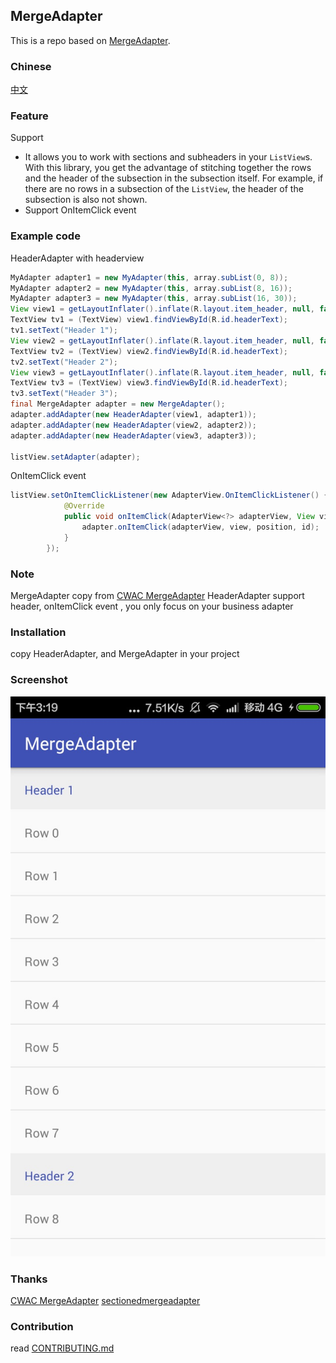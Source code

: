 ## MergeAdapter

This is a repo based on [MergeAdapter](https://github.com/commonsguy/cwac-merge).

### Chinese 
[中文](/README_CN.md)

 
### Feature
 Support 
- It allows you to work with sections and subheaders in your `ListView`s. With this library, you get the advantage of stitching together the rows and the header of the subsection in the subsection itself. For example, if there are no rows in a subsection of the `ListView`, the header of the subsection is also not shown.
- Support OnItemClick event


### Example code

HeaderAdapter with headerview 

```java
MyAdapter adapter1 = new MyAdapter(this, array.subList(0, 8));
MyAdapter adapter2 = new MyAdapter(this, array.subList(8, 16));
MyAdapter adapter3 = new MyAdapter(this, array.subList(16, 30));
View view1 = getLayoutInflater().inflate(R.layout.item_header, null, false);
TextView tv1 = (TextView) view1.findViewById(R.id.headerText);
tv1.setText("Header 1");
View view2 = getLayoutInflater().inflate(R.layout.item_header, null, false);
TextView tv2 = (TextView) view2.findViewById(R.id.headerText);
tv2.setText("Header 2");
View view3 = getLayoutInflater().inflate(R.layout.item_header, null, false);
TextView tv3 = (TextView) view3.findViewById(R.id.headerText);
tv3.setText("Header 3");
final MergeAdapter adapter = new MergeAdapter();
adapter.addAdapter(new HeaderAdapter(view1, adapter1));
adapter.addAdapter(new HeaderAdapter(view2, adapter2));
adapter.addAdapter(new HeaderAdapter(view3, adapter3));

listView.setAdapter(adapter);
```


OnItemClick event 

```java
listView.setOnItemClickListener(new AdapterView.OnItemClickListener() {
            @Override
            public void onItemClick(AdapterView<?> adapterView, View view, int position, long id) {
                adapter.onItemClick(adapterView, view, position, id);
            }
        });
```


### Note
MergeAdapter copy from [CWAC MergeAdapter](https://github.com/commonsguy/cwac-merge)
HeaderAdapter support header, onItemClick event , you only focus on your business adapter

### Installation
copy HeaderAdapter, and MergeAdapter in your project

### Screenshot

![Screenshot](art/mergeadapter_2016_08_28_001.png)

### Thanks
[CWAC MergeAdapter](https://github.com/commonsguy/cwac-merge)
[sectionedmergeadapter](https://github.com/abacritt/sectionedmergeadapter)


### Contribution

 read [CONTRIBUTING.md](/CONTRIBUTING.md)
